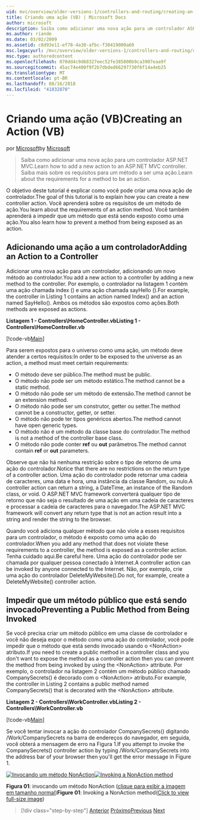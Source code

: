 ```yaml
---
uid: mvc/overview/older-versions-1/controllers-and-routing/creating-an-action-vb
title: Criando uma ação (VB) | Microsoft Docs
author: microsoft
description: Saiba como adicionar uma nova ação para um controlador ASP.NET MVC. Saiba mais sobre os requisitos para um método a ser uma ação.
ms.author: riande
ms.date: 03/02/2009
ms.assetid: c8d93e11-ef78-4a30-afbc-f30419000a60
msc.legacyurl: /mvc/overview/older-versions-1/controllers-and-routing/creating-an-action-vb
msc.type: authoredcontent
ms.openlocfilehash: 070dd4c9d68327eec52fe385000b9ca3907eaa9f
ms.sourcegitcommit: 45ac74e400f9f2b7dbded66297730f6f14a4eb25
ms.translationtype: MT
ms.contentlocale: pt-BR
ms.lasthandoff: 08/16/2018
ms.locfileid: "41832870"
---
```

<a name="creating-an-action-vb"></a><span data-ttu-id="c57f9-104">Criando uma ação (VB)</span><span class="sxs-lookup"><span data-stu-id="c57f9-104">Creating an Action (VB)</span></span>
====================
<span data-ttu-id="c57f9-105">por [Microsoft](https://github.com/microsoft)</span><span class="sxs-lookup"><span data-stu-id="c57f9-105">by [Microsoft](https://github.com/microsoft)</span></span>

> <span data-ttu-id="c57f9-106">Saiba como adicionar uma nova ação para um controlador ASP.NET MVC.</span><span class="sxs-lookup"><span data-stu-id="c57f9-106">Learn how to add a new action to an ASP.NET MVC controller.</span></span> <span data-ttu-id="c57f9-107">Saiba mais sobre os requisitos para um método a ser uma ação.</span><span class="sxs-lookup"><span data-stu-id="c57f9-107">Learn about the requirements for a method to be an action.</span></span>


<span data-ttu-id="c57f9-108">O objetivo deste tutorial é explicar como você pode criar uma nova ação de controlador.</span><span class="sxs-lookup"><span data-stu-id="c57f9-108">The goal of this tutorial is to explain how you can create a new controller action.</span></span> <span data-ttu-id="c57f9-109">Você aprenderá sobre os requisitos de um método de ação.</span><span class="sxs-lookup"><span data-stu-id="c57f9-109">You learn about the requirements of an action method.</span></span> <span data-ttu-id="c57f9-110">Você também aprenderá a impedir que um método que está sendo exposto como uma ação.</span><span class="sxs-lookup"><span data-stu-id="c57f9-110">You also learn how to prevent a method from being exposed as an action.</span></span>

## <a name="adding-an-action-to-a-controller"></a><span data-ttu-id="c57f9-111">Adicionando uma ação a um controlador</span><span class="sxs-lookup"><span data-stu-id="c57f9-111">Adding an Action to a Controller</span></span>

<span data-ttu-id="c57f9-112">Adicionar uma nova ação para um controlador, adicionando um novo método ao controlador.</span><span class="sxs-lookup"><span data-stu-id="c57f9-112">You add a new action to a controller by adding a new method to the controller.</span></span> <span data-ttu-id="c57f9-113">Por exemplo, o controlador na listagem 1 contém uma ação chamada index () e uma ação chamada sayHello ().</span><span class="sxs-lookup"><span data-stu-id="c57f9-113">For example, the controller in Listing 1 contains an action named Index() and an action named SayHello().</span></span> <span data-ttu-id="c57f9-114">Ambos os métodos são expostos como ações.</span><span class="sxs-lookup"><span data-stu-id="c57f9-114">Both methods are exposed as actions.</span></span>

<span data-ttu-id="c57f9-115">**Listagem 1 - Controllers\HomeController.vb**</span><span class="sxs-lookup"><span data-stu-id="c57f9-115">**Listing 1 - Controllers\HomeController.vb**</span></span>

[!code-vb[Main](creating-an-action-vb/samples/sample1.vb)]

<span data-ttu-id="c57f9-116">Para serem expostos para o universo como uma ação, um método deve atender a certos requisitos:</span><span class="sxs-lookup"><span data-stu-id="c57f9-116">In order to be exposed to the universe as an action, a method must meet certain requirements:</span></span>

- <span data-ttu-id="c57f9-117">O método deve ser público.</span><span class="sxs-lookup"><span data-stu-id="c57f9-117">The method must be public.</span></span>
- <span data-ttu-id="c57f9-118">O método não pode ser um método estático.</span><span class="sxs-lookup"><span data-stu-id="c57f9-118">The method cannot be a static method.</span></span>
- <span data-ttu-id="c57f9-119">O método não pode ser um método de extensão.</span><span class="sxs-lookup"><span data-stu-id="c57f9-119">The method cannot be an extension method.</span></span>
- <span data-ttu-id="c57f9-120">O método não pode ser um construtor, getter ou setter.</span><span class="sxs-lookup"><span data-stu-id="c57f9-120">The method cannot be a constructor, getter, or setter.</span></span>
- <span data-ttu-id="c57f9-121">O método não pode ter tipos genéricos abertos.</span><span class="sxs-lookup"><span data-stu-id="c57f9-121">The method cannot have open generic types.</span></span>
- <span data-ttu-id="c57f9-122">O método não é um método da classe base do controlador.</span><span class="sxs-lookup"><span data-stu-id="c57f9-122">The method is not a method of the controller base class.</span></span>
- <span data-ttu-id="c57f9-123">O método não pode conter **ref** ou **out** parâmetros.</span><span class="sxs-lookup"><span data-stu-id="c57f9-123">The method cannot contain **ref** or **out** parameters.</span></span>

<span data-ttu-id="c57f9-124">Observe que não há nenhuma restrição sobre o tipo de retorno de uma ação do controlador.</span><span class="sxs-lookup"><span data-stu-id="c57f9-124">Notice that there are no restrictions on the return type of a controller action.</span></span> <span data-ttu-id="c57f9-125">Uma ação do controlador pode retornar uma cadeia de caracteres, uma data e hora, uma instância da classe Random, ou nulo.</span><span class="sxs-lookup"><span data-stu-id="c57f9-125">A controller action can return a string, a DateTime, an instance of the Random class, or void.</span></span> <span data-ttu-id="c57f9-126">O ASP.NET MVC framework converterá qualquer tipo de retorno que não seja o resultado de uma ação em uma cadeia de caracteres e processar a cadeia de caracteres para o navegador.</span><span class="sxs-lookup"><span data-stu-id="c57f9-126">The ASP.NET MVC framework will convert any return type that is not an action result into a string and render the string to the browser.</span></span>

<span data-ttu-id="c57f9-127">Quando você adiciona qualquer método que não viole a esses requisitos para um controlador, o método é exposto como uma ação do controlador.</span><span class="sxs-lookup"><span data-stu-id="c57f9-127">When you add any method that does not violate these requirements to a controller, the method is exposed as a controller action.</span></span> <span data-ttu-id="c57f9-128">Tenha cuidado aqui.</span><span class="sxs-lookup"><span data-stu-id="c57f9-128">Be careful here.</span></span> <span data-ttu-id="c57f9-129">Uma ação do controlador pode ser chamada por qualquer pessoa conectado à Internet.</span><span class="sxs-lookup"><span data-stu-id="c57f9-129">A controller action can be invoked by anyone connected to the Internet.</span></span> <span data-ttu-id="c57f9-130">Não, por exemplo, crie uma ação do controlador DeleteMyWebsite().</span><span class="sxs-lookup"><span data-stu-id="c57f9-130">Do not, for example, create a DeleteMyWebsite() controller action.</span></span>

## <a name="preventing-a-public-method-from-being-invoked"></a><span data-ttu-id="c57f9-131">Impedir que um método público que está sendo invocado</span><span class="sxs-lookup"><span data-stu-id="c57f9-131">Preventing a Public Method from Being Invoked</span></span>

<span data-ttu-id="c57f9-132">Se você precisa criar um método público em uma classe de controlador e você não deseja expor o método como uma ação do controlador, você pode impedir que o método que está sendo invocado usando o &lt;NonAction&gt; atributo.</span><span class="sxs-lookup"><span data-stu-id="c57f9-132">If you need to create a public method in a controller class and you don't want to expose the method as a controller action then you can prevent the method from being invoked by using the &lt;NonAction&gt; attribute.</span></span> <span data-ttu-id="c57f9-133">Por exemplo, o controlador na listagem 2 contém um método público chamado CompanySecrets() é decorado com o &lt;NonAction&gt; atributo.</span><span class="sxs-lookup"><span data-stu-id="c57f9-133">For example, the controller in Listing 2 contains a public method named CompanySecrets() that is decorated with the &lt;NonAction&gt; attribute.</span></span>

<span data-ttu-id="c57f9-134">**Listagem 2 - Controllers\WorkController.vb**</span><span class="sxs-lookup"><span data-stu-id="c57f9-134">**Listing 2 - Controllers\WorkController.vb**</span></span>

[!code-vb[Main](creating-an-action-vb/samples/sample2.vb)]

<span data-ttu-id="c57f9-135">Se você tentar invocar a ação do controlador CompanySecrets() digitando /Work/CompanySecrets na barra de endereços do navegador, em seguida, você obterá a mensagem de erro na Figura 1.</span><span class="sxs-lookup"><span data-stu-id="c57f9-135">If you attempt to invoke the CompanySecrets() controller action by typing /Work/CompanySecrets into the address bar of your browser then you'll get the error message in Figure 1.</span></span>


<span data-ttu-id="c57f9-136">[![Invocando um método NonAction](creating-an-action-vb/_static/image1.jpg)](creating-an-action-vb/_static/image1.png)</span><span class="sxs-lookup"><span data-stu-id="c57f9-136">[![Invoking a NonAction method](creating-an-action-vb/_static/image1.jpg)](creating-an-action-vb/_static/image1.png)</span></span>

<span data-ttu-id="c57f9-137">**Figura 01**: invocando um método NonAction ([clique para exibir a imagem em tamanho normal](creating-an-action-vb/_static/image2.png))</span><span class="sxs-lookup"><span data-stu-id="c57f9-137">**Figure 01**: Invoking a NonAction method([Click to view full-size image](creating-an-action-vb/_static/image2.png))</span></span>

> [!div class="step-by-step"]
> <span data-ttu-id="c57f9-138">[Anterior](creating-a-controller-vb.md)
> [Próximo](aspnet-mvc-controllers-overview-cs.md)</span><span class="sxs-lookup"><span data-stu-id="c57f9-138">[Previous](creating-a-controller-vb.md)
[Next](aspnet-mvc-controllers-overview-cs.md)</span></span>
